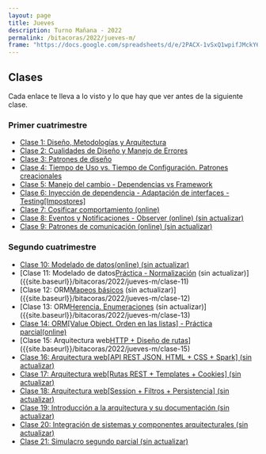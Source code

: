 ```yaml
---
layout: page
title: Jueves
description: Turno Mañana - 2022
permalink: /bitacoras/2022/jueves-m/
frame: "https://docs.google.com/spreadsheets/d/e/2PACX-1vSxQ1wpifJMckY61pvjfJKRMqLb-pY-vR66IuHlA_Dpi3dUqXnbUE8_XvF8CSIy47k32JILawzQWFFi/pubhtml?gid=0&amp;single=true&amp;widget=true&amp;headers=false"
---
```

## Clases

Cada enlace te lleva a lo visto y lo que hay que ver antes de la siguiente clase.

### Primer cuatrimestre
- [Clase 1: Diseño, Metodologías y Arquitectura]({{site.baseurl}}/bitacoras/2022/jueves-m/clase-01)
- [Clase 2: Cualidades de Diseño y Manejo de Errores]({{site.baseurl}}/bitacoras/2022/jueves-m/clase-02)
- [Clase 3: Patrones de diseño]({{site.baseurl}}/bitacoras/2022/jueves-m/clase-03) 
- [Clase 4: Tiempo de Uso vs. Tiempo de Configuración. Patrones creacionales]({{site.baseurl}}/bitacoras/2022/jueves-m/clase-04)
- [Clase 5: Manejo del cambio - Dependencias vs Framework]({{site.baseurl}}/bitacoras/2022/jueves-m/clase-05) 
- [Clase 6: Inyección de dependencia - Adaptación de interfaces - Testing[Impostores]]({{site.baseurl}}/bitacoras/2022/jueves-m/clase-06/)
- [Clase 7: Cosificar comportamiento (online)]({{site.baseurl}}/bitacoras/2022/jueves-m/clase-07)
- [Clase 8: Eventos y Notificaciones - Observer (online) (sin actualizar)]({{site.baseurl}}/bitacoras/2022/jueves-m/clase-08) 
- [Clase 9: Patrones de comunicación (online) (sin actualizar)]({{site.baseurl}}/bitacoras/2022/jueves-m/clase-09) 

### Segundo cuatrimestre

- [Clase 10: Modelado de datos(online) (sin actualizar)]({{site.baseurl}}/bitacoras/2022/jueves-m/clase-10) 
- [Clase 11: Modelado de datos[Práctica - Normalización](online) (sin actualizar)]({{site.baseurl}}/bitacoras/2022/jueves-m/clase-11) 
- [Clase 12: ORM[Mapeos básicos](online) (sin actualizar)]({{site.baseurl}}/bitacoras/2022/jueves-m/clase-12) 
- [Clase 13: ORM[Herencia. Enumeraciones](online) (sin actualizar)]({{site.baseurl}}/bitacoras/2022/jueves-m/clase-13) 
- [Clase 14: ORM[Value Object. Orden en las listas] - Práctica parcial(online)]({{site.baseurl}}/bitacoras/2022/jueves-m/clase-14)
- [Clase 15: Arquitectura web[HTTP + Diseño de rutas](online)]({{site.baseurl}}/bitacoras/2022/jueves-m/clase-15) 
- [Clase 16: Arquitectura web[API REST JSON. HTML + CSS + Spark] (sin actualizar)]({{site.baseurl}}/bitacoras/2022/jueves-m/clase-16) 
- [Clase 17: Arquitectura web[Rutas REST + Templates + Cookies] (sin actualizar)]({{site.baseurl}}/bitacoras/2022/jueves-m/clase-17) 
- [Clase 18: Arquitectura web[Session + Filtros + Persistencia] (sin actualizar)]({{site.baseurl}}/bitacoras/2022/jueves-m/clase-18) 
- [Clase 19: Introducción a la arquitectura y su documentación (sin actualizar)]({{site.baseurl}}/bitacoras/2022/jueves-m/clase-19) 
- [Clase 20: Integración de sistemas y componentes arquitecturales (sin actualizar)]({{site.baseurl}}/bitacoras/2022/jueves-m/clase-20) 
- [Clase 21: Simulacro segundo parcial (sin actualizar)]({{site.baseurl}}/bitacoras/2022/jueves-m/clase-21)
